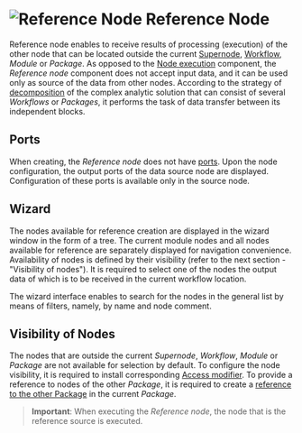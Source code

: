 # ![Reference Node](../../images/icons/controls/reference_link.svg) Reference Node

Reference node enables to receive results of processing (execution) of the other node that can be located outside the current [Supernode](./submodel.md), [Workflow](../../scenario/README.md), *Module* or *Package*. As opposed to the [Node execution](../../processors/control/execute-node.md) component, the *Reference node* component does not accept input data, and it can be used only as source of the data from other nodes. According to the strategy of [decomposition](../../quick-start/design-principles.md#dekompozitsiya) of the complex analytic solution that can consist of several *Workflows* or *Packages*, it performs the task of data transfer between its independent blocks.

## Ports

When creating, the *Reference node* does not have [ports](../../scenario/ports/README.md). Upon the node configuration, the output ports of the data source node are displayed. Configuration of these ports is available only in the source node.

## Wizard

The nodes available for reference creation are displayed in the wizard window in the form of a tree. The current module nodes and all nodes available for reference are separately displayed for navigation convenience. Availability of nodes is defined by their visibility (refer to the next section - "Visibility of nodes"). It is required to select one of the nodes the output data of which is to be received in the current workflow location.

The wizard interface enables to search for the nodes in the general list by means of filters, namely, by name and node comment.

## Visibility of Nodes

The nodes that are outside the current *Supernode*, *Workflow*, *Module* or *Package* are not available for selection by default. To configure the node visibility, it is required to install corresponding [Access modifier](../../scenario/access-modifier.md). To provide a reference to nodes of the other *Package*, it is required to create a [reference to the other Package](../../scenario/link-to-packet.md) in the current *Package*.

> **Important**: When executing the *Reference node*, the node that is the reference source is executed.